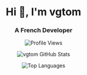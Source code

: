 <h1 align="center">Hi 👋, I'm vgtom</h1>
<h3 align="center">A French Developer</h3>

<p align="center">
  <img src="https://komarev.com/ghpvc/?username=vgtom4" alt="Profile Views" />
</p>

<p align="center">
  <img src="https://github-readme-stats.vercel.app/api?username=vgtom4&show_icons=true&theme=dark&custom_title=vgtom%27s%20GitHub%20Stats" alt="vgtom GitHub Stats" />
</p>

<p align="center">
  <img src="https://github-readme-stats.vercel.app/api/top-langs/?username=vgtom4&hide_progress=true&langs_count=6&layout=compact&theme=dark" alt="Top Languages" />
</p>
